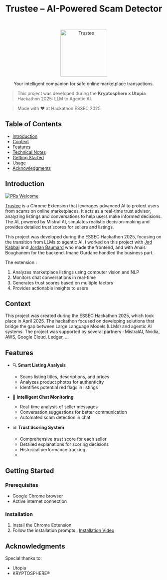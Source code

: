 <h1 align="center">Trustee – AI-Powered Scam Detector</h1>
<br>

<p align="center">
  <img alt="Trustee" title="Trustee" src="./shared/assets/logo/logo_128x128.png" width="150">
</p>

<p align="center">
  Your intelligent companion for safe online marketplace transactions.
</p>

> This project was developed during the **Kryptosphere x Utopia**  Hackathon 2025: LLM to Agentic AI.

> Made with ❤️ at Hackathon ESSEC 2025

## Table of Contents

- [Introduction](#introduction)
- [Context](#context)
- [Features](#features)
- [Technical Notes](#technical-notes)
- [Getting Started](#getting-started)
- [Usage](#usage)
- [Acknowledgments](#acknowledgments)

<!-- END doctoc generated TOC please keep comment here to allow auto update -->

## Introduction

[![PRs Welcome](https://img.shields.io/badge/PRs-welcome-brightgreen.svg?style=flat-square)](http://makeapullrequest.com)

[Trustee](https://jaddevvv.github.io/Hackathon-From-LLM-To-Agentic-AI/) is a Chrome Extension that leverages advanced AI to protect users from scams on online marketplaces. It acts as a real-time trust advisor, analyzing listings and conversations to help users make informed decisions. The AI, powered by Mistral AI, simulates realistic decision-making and provides detailed trust scores for sellers and listings.

This project was developed during the ESSEC Hackathon 2025, focusing on the transition from LLMs to agentic AI. I worked on this project with [Jad Kabbaj](https://github.com/Jaddevvv) and [Jordan Baumard](https://github.com/jordanbmrd) who made the frontend, and with Anais Boughanem for the backend. Imane Ourdane handled the business part.

The extension :
1. Analyzes marketplace listings using computer vision and NLP
2. Monitors chat conversations in real-time
3. Generates trust scores based on multiple factors
4. Provides actionable insights to users

## Context

This project was created during the ESSEC Hackathon 2025, which took place in April 2025. The hackathon focused on developing solutions that bridge the gap between Large Language Models (LLMs) and agentic AI systems.
The project was supported by several partners : MistralAI, Nvidia, AWS, Google Cloud, Ledger, ...



## Features

- 🔍 **Smart Listing Analysis**
  - Scans listing titles, descriptions, and prices
  - Analyzes product photos for authenticity
  - Identifies potential red flags in listings

- 💬 **Intelligent Chat Monitoring**
  - Real-time analysis of seller messages
  - Conversation suggestions for better communication
  - Automated scam detection in chat

- 📊 **Trust Scoring System**
  - Comprehensive trust score for each seller
  - Detailed explanations for scoring decisions
  - Historical performance tracking
  - 
## Getting Started

### Prerequisites

- Google Chrome browser
- Active internet connection

### Installation

1. Install the Chrome Extension
2. Follow the installation prompts : 
[Installation Video](https://youtu.be/6heiHBouHkk)

## Acknowledgments

Special thanks to:
- Utopia
- KRYPTOSPHERE®





